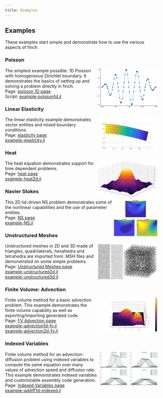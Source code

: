 ```yaml
---
title: Examples
---
```


## Examples

These examples start simple and demonstrate how to use the various aspects of finch.

<style>
img {float: right;}
</style>
<h3>Poisson</h3> 
<p> <img src="images/poisson1d.png" alt="poisson1d" width="200">
The simplest example possible. 1D Poisson with homogeneous Dirichlet boundary. It demonstrates the basics of setting up and solving a problem directly in finch.
<br>Page: <a href="https://paralab.github.io/finch/pages/poisson1d.html">poisson 1D page</a>
<br>Script: <a href="https://github.com/paralab/finch/blob/master/src/examples/example-poisson1d.jl">example-poisson1d.jl</a>
</p>

<h3>Linear Elasticity</h3>
<p> <img src="images/elasticity.png" alt="elasticity" width="200">
The linear elasticity example demonstrates vector entities and mixed boundary conditions.
<br>Page: <a href="https://paralab.github.io/finch/pages/elasticity.html">elasticity page</a>
<br><a href="https://github.com/paralab/finch/blob/master/src/examples/example-elasticity.jl">example-elasticity.jl</a>
</p>

<h3>Heat</h3>
<p> <img src="images/heat.png" alt="heat" width="200">
The heat equation demonstrates support for time dependent problems.
<br>Page: <a href="https://paralab.github.io/finch/pages/heat.html">heat page</a>
<br><a href="https://github.com/paralab/finch/blob/master/src/examples/example-heat2d.jl">example-heat2d.jl</a>
</p>

<h3>Navier Stokes</h3>
<p> <img src="images/NS.png" alt="NS" width="150">
This 2D lid-driven NS problem demonstrates some of the nonlinear capabilities and the use of parameter entities.
<br>Page: <a href="https://paralab.github.io/finch/pages/NS.html">NS page</a>
<br><a href="https://github.com/paralab/finch/blob/master/src/examples/example-NS.jl">example-NS.jl</a>
</p>

<h3>Unstructured Meshes</h3>
<p><img src="images/umeshes.png" alt="unstructured" width="200">
Unstructured meshes in 2D and 3D made of triangles, quadrilaterals, hexahedra and tetrahedra are imported from .MSH files and demonstrated on some simple problems.
<br>Page: <a href="https://paralab.github.io/finch/pages/unstructured.html">Unstructured Meshes page</a>
<br><a href="https://github.com/paralab/finch/blob/master/src/examples/example-unstructured2d.jl">example-unstructured2d.jl</a>
<br><a href="https://github.com/paralab/finch/blob/master/src/examples/example-unstructured3d.jl">example-unstructured3d.jl</a>
</p>

<h3>Finite Volume: Advection</h3>
<p><img src="images/fvadvec2d.png" alt="fvadvec2d" width="200">
Finite volume method for a basic advection problem. This example demonstrates the finite volume capability as well as exporting/importing generated code.
<br>Page: <a href="https://paralab.github.io/finch/pages/FVadvection.html">FV Advection page</a>
<br><a href="https://github.com/paralab/finch/blob/master/src/examples/example-advection1d-fv.jl">example-advection1d-fv.jl</a>
<br><a href="https://github.com/paralab/finch/blob/master/src/examples/example-advection2d-fv.jl">example-advection2d-fv.jl</a>
</p>

<h3>Indexed Variables</h3>
<p><img src="images/addiff1dindexed.png" alt="addiff1dindexed" width="200">
Finite volume method for an advection-diffusion problem using indexed variables to compute the same equation over many values of advection speed and diffusion rate. This example demonstrates indexed variables and customizable assembly code generation.
<br>Page: <a href="https://paralab.github.io/finch/pages/indexed.html">Indexed Variables page</a>
<br><a href="https://github.com/paralab/finch/blob/master/src/examples/example-addiff1d-indexed.jl">example-addiff1d-indexed.jl</a>
</p>